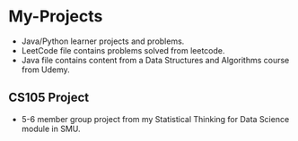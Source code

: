 # My-Projects
- Java/Python learner projects and problems.
- LeetCode file contains problems solved from leetcode.
- Java file contains content from a Data Structures and Algorithms course from Udemy.

## CS105 Project
- 5-6 member group project from my Statistical Thinking for Data Science module in SMU.
